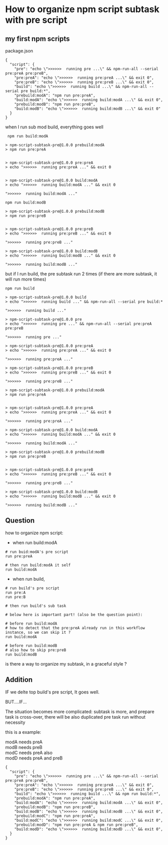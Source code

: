 # How to organize npm script subtask with pre script

## my first npm scripts

package.json

```
{
  "script": {
    "pre": "echo \">>>>>>  running pre ...\" && npm-run-all --serial pre:preA pre:preB",
    "pre:preA": "echo \">>>>>>  running pre:preA ...\" && exit 0",
    "pre:preB": "echo \">>>>>>  running pre:preB ...\" && exit 0",
    "build": "echo \">>>>>>  running build ...\" && npm-run-all --serial pre build:*",
    "prebuild:modA": "npm run pre:preA",
    "build:modA": "echo \">>>>>>  running build:modA ...\" && exit 0",
    "prebuild:modB": "npm run pre:preB",
    "build:modB": "echo \">>>>>>  running build:modB ...\" && exit 0"
  }
}
```

when I run sub mod build, everything goes well

```
 npm run build:modA

> npm-script-subtask-pre@1.0.0 prebuild:modA
> npm run pre:preA


> npm-script-subtask-pre@1.0.0 pre:preA
> echo ">>>>>>  running pre:preA ..." && exit 0


> npm-script-subtask-pre@1.0.0 build:modA
> echo ">>>>>>  running build:modA ..." && exit 0

">>>>>>  running build:modA ..."
```

```
npm run build:modB

> npm-script-subtask-pre@1.0.0 prebuild:modB
> npm run pre:preB


> npm-script-subtask-pre@1.0.0 pre:preB
> echo ">>>>>>  running pre:preB ..." && exit 0

">>>>>>  running pre:preB ..."

> npm-script-subtask-pre@1.0.0 build:modB
> echo ">>>>>>  running build:modB ..." && exit 0

">>>>>>  running build:modB ..."
```

but if I run build, the pre subtask run 2 times (if there are more subtask, it will run more times)

```
npm run build

> npm-script-subtask-pre@1.0.0 build
> echo ">>>>>>  running build ..." && npm-run-all --serial pre build:*

">>>>>>  running build ..." 

> npm-script-subtask-pre@1.0.0 pre
> echo ">>>>>>  running pre ..." && npm-run-all --serial pre:preA pre:preB

">>>>>>  running pre ..." 

> npm-script-subtask-pre@1.0.0 pre:preA
> echo ">>>>>>  running pre:preA ..." && exit 0

">>>>>>  running pre:preA ..." 

> npm-script-subtask-pre@1.0.0 pre:preB
> echo ">>>>>>  running pre:preB ..." && exit 0

">>>>>>  running pre:preB ..." 

> npm-script-subtask-pre@1.0.0 prebuild:modA
> npm run pre:preA


> npm-script-subtask-pre@1.0.0 pre:preA
> echo ">>>>>>  running pre:preA ..." && exit 0

">>>>>>  running pre:preA ..."

> npm-script-subtask-pre@1.0.0 build:modA
> echo ">>>>>>  running build:modA ..." && exit 0

">>>>>>  running build:modA ..."

> npm-script-subtask-pre@1.0.0 prebuild:modB
> npm run pre:preB


> npm-script-subtask-pre@1.0.0 pre:preB
> echo ">>>>>>  running pre:preB ..." && exit 0

">>>>>>  running pre:preB ..."

> npm-script-subtask-pre@1.0.0 build:modB
> echo ">>>>>>  running build:modB ..." && exit 0

">>>>>>  running build:modB ..."
```

## Question

how to organize npm script:

* when run build:modA

```
# run buid:modA's pre script
run pre:preA

# then run build:modA it self
run build:modA
```

* when run build,  
```
# run build's pre script
run pre:A
run pre:B

# then run build's sub task

# below here is important part! (also be the question point): 

# before run build:modA
# how to detect that the pre:preA already run in this workflow instance, so we can skip it ?
run build:modA

# before run build:modB
# also how to skip pre:preB
run build:modB

```

is there a way to organize my subtask, in a graceful style ?

## Addition

IF we delte top build's pre script, It goes well. 

BUT....IF... 

The situation becomes more complicated: subtask is more, and prepare task is cross-over, there will be also duplicated pre task run without necessity

this is a example:

modA needs preA  
modB needs preB  
modC needs preA also  
modD needs preA and preB  

```
{
  "script": {
    "pre": "echo \">>>>>>  running pre ...\" && npm-run-all --serial pre:preA pre:preB",
    "pre:preA": "echo \">>>>>>  running pre:preA ...\" && exit 0",
    "pre:preB": "echo \">>>>>>  running pre:preB ...\" && exit 0",
    "build": "echo \">>>>>>  running build ...\" && npm run build:*",
    "prebuild:modA": "npm run pre:preA",
    "build:modA": "echo \">>>>>>  running build:modA ...\" && exit 0",
    "prebuild:modB": "npm run pre:preB",
    "build:modB": "echo \">>>>>>  running build:modB ...\" && exit 0",
    "prebuild:modC": "npm run pre:preA",
    "build:modC": "echo \">>>>>>  running build:modC ...\" && exit 0",
    "prebuild:modD": "npm run pre:preA & npm run pre:preB",
    "build:modD": "echo \">>>>>>  running build:modD ...\" && exit 0",
  }
}
```
